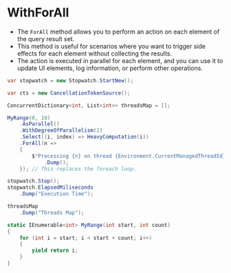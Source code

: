 # WithForAll

- The `ForAll` method allows you to perform an action on each element of the query result set.
- This method is useful for scenarios where you want to trigger side effects for each element without collecting the results.
- The action is executed in parallel for each element, and you can use it to update UI elements, log information, or perform other operations.

```csharp
var stopwatch = new Stopwatch.StartNew();

var cts = new CancellationTokenSource();

ConcurrentDictionary<int, List<int>> threadsMap = [];

MyRange(0, 10)
    .AsParallel()
    .WithDegreeOfParallelism(2)
    .Select((i, index) => HeavyComputation(i))
    .ForAll(n =>
    {
        $"Processing {n} on thread {Environment.CurrentManagedThreadId}"
            .Dump();
    }); // This replaces the foreach loop.

stopwatch.Stop();
stopwatch.ElapsedMiliseconds
    .Dump("Execution Time");

threadsMap
    .Dump("Threads Map");

static IEnumerable<int> MyRange(int start, int count)
{
    for (int i = start; i < start + count; i++)
    {
        yield return i;
    }
}
```
